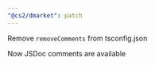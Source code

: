 ```yaml
---
"@cs2/dmarket": patch
---
```


Remove `removeComments` from tsconfig.json

Now JSDoc comments are available
